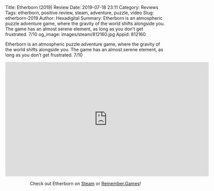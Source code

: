 Title: Etherborn (2019) Review
Date: 2019-07-18 23:11
Category: Reviews
Tags: etherborn, positive review, steam, adventure, puzzle, video
Slug: etherborn-2019
Author: Hexadigital
Summary: Etherborn is an atmospheric puzzle adventure game, where the gravity of the world shifts alongside you. The game has an almost serene element, as long as you don’t get frustrated. 7/10
og_image: images/steam/812160.jpg
Appid: 812160

Etherborn is an atmospheric puzzle adventure game, where the gravity of the world shifts alongside you. The game has an almost serene element, as long as you don’t get frustrated. 7/10

<center><iframe src="https://www.youtube.com/embed/kxpljU4f2y8?feature=oembed" allow="accelerometer; autoplay; encrypted-media; gyroscope; picture-in-picture" width="640" height="360" frameborder="0"></iframe>

Check out Etherborn on [Steam](https://store.steampowered.com/app/812160/?curator_clanid=34633900) or [Remember.Games](https://remember.games/game/3279/)!</center>